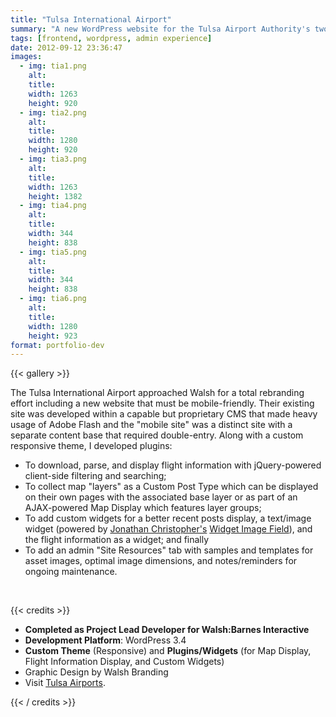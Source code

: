 ```yaml
---
title: "Tulsa International Airport"
summary: "A new WordPress website for the Tulsa Airport Authority's two properties: Tulsa International Airport and R.L. Jones, Jr. Airport"
tags: [frontend, wordpress, admin experience]
date: 2012-09-12 23:36:47
images:
  - img: tia1.png
    alt:
    title:
    width: 1263
    height: 920
  - img: tia2.png
    alt:
    title:
    width: 1280
    height: 920
  - img: tia3.png
    alt:
    title:
    width: 1263
    height: 1382
  - img: tia4.png
    alt:
    title:
    width: 344
    height: 838
  - img: tia5.png
    alt:
    title:
    width: 344
    height: 838
  - img: tia6.png
    alt:
    title:
    width: 1280
    height: 923
format: portfolio-dev
---
```


{{< gallery >}}

<p>The Tulsa International Airport approached Walsh for a total rebranding effort including a new website that must be mobile-friendly. Their existing site was developed within a capable but proprietary CMS that made heavy usage of Adobe Flash and the "mobile site" was a distinct site with a separate content base that required double-entry. Along with a custom responsive theme, I developed plugins:</p><ul><li>To download, parse, and display flight information with jQuery-powered client-side filtering and searching;</li><li>To collect map "layers" as a Custom Post Type which can be displayed on their own pages with the associated base layer or as part of an AJAX-powered Map Display which features layer groups;</li><li>To add custom widgets for a better recent posts display, a text/image widget (powered by <a href="http://mondaybynoon.com/" target="_blank">Jonathan Christopher's</a> <a href="http://mondaybynoon.com/wordpress/widget-image-field/">Widget Image Field</a>), and the flight information as a widget; and finally</li><li>To add an admin "Site Resources" tab with samples and templates for asset images, optimal image dimensions, and notes/reminders for ongoing maintenance.</li></ul><p>&nbsp;</p>

{{< credits >}}
<ul><li><strong>Completed as Project Lead Developer for Walsh:Barnes Interactive</strong></li><li><strong>Development Platform</strong>: WordPress 3.4</li><li><strong>Custom Theme</strong> (Responsive) and <strong>Plugins/Widgets</strong> (for Map Display, Flight Information Display, and Custom Widgets)</li><li>Graphic Design by Walsh Branding</li><li>Visit <a href="http://tulsaairports.com" target="_blank">Tulsa Airports</a>.</li></ul>
{{< / credits >}}
